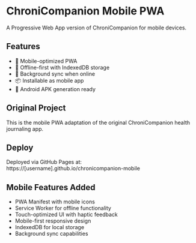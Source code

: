 # ChroniCompanion Mobile PWA

A Progressive Web App version of ChroniCompanion for mobile devices.

## Features
- 📱 Mobile-optimized PWA
- 📍 Offline-first with IndexedDB storage  
- 🔄 Background sync when online
- 📦 Installable as mobile app
- 🎯 Android APK generation ready

## Original Project
This is the mobile PWA adaptation of the original ChroniCompanion health journaling app.

## Deploy
Deployed via GitHub Pages at: https://[username].github.io/chronicompanion-mobile

## Mobile Features Added
- PWA Manifest with mobile icons
- Service Worker for offline functionality
- Touch-optimized UI with haptic feedback
- Mobile-first responsive design
- IndexedDB for local storage
- Background sync capabilities
